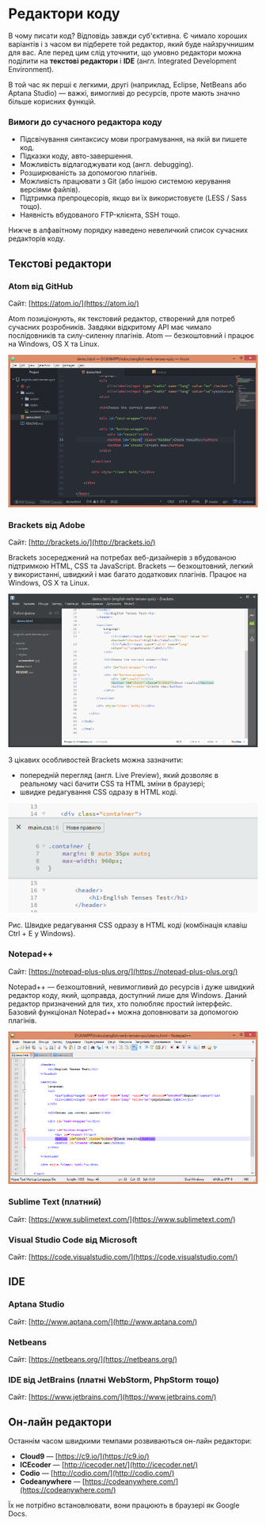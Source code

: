 # Редактори коду

В чому писати код? Відповідь завжди суб'єктивна. Є чимало хороших варіантів і з часом ви підберете той редактор, який буде найзручнишим для вас. Але перед цим слід уточнити, що умовно редактори можна поділити на **текстові редактори** і **IDE** (англ. Integrated Development Environment).

В той час як перші є легкими, другі (наприклад, Eclipse, NetBeans або Aptana Studio) — важкі, вимогливі до ресурсів, проте мають значно більше корисних функцій.

### Вимоги до сучасного редактора коду
* Підсвічування синтаксису мови програмування, на якій ви пишете код.
* Підказки коду, авто-завершення.
* Можливість відлагоджувати код (англ. debugging).
* Розширюваність за допомогою плагінів.
* Можливість працювати з Git (або іншою системою керування версіями файлів).
* Підтримка препроцесорів, якщо ви їх використовуєте (LESS / Sass тощо).
* Наявність вбудованого FTP-клієнта, SSH тощо.

Нижче в алфавітному порядку наведено невеличкий список сучасних редакторів коду.

## Текстові редактори

### Atom від GitHub

Сайт: [https://atom.io/](https://atom.io/)

Atom позиціонують, як текстовий редактор, створений для потреб сучасних розробників. Завдяки відкритому API має чимало послідовників та силу-силенну плагінів. Atom — безкоштовний і працює на Windows, OS X та Linux.

![Atom від GitHub](atom_screenshot.png)

### Brackets від Adobe

Сайт: [http://brackets.io/](http://brackets.io/)

Brackets зосереджений на потребах веб-дизайнерів з вбудованою підтримкою HTML, CSS та JavaScript. Brackets — безкоштовний, легкий у використанні, швидкий і має багато додаткових плагінів. Працює на Windows, OS X та Linux.

![Brackets від Adobe](brackets_screenshot.png)

З цікавих особливостей Brackets можна зазначити:

* попередній перегляд (англ. Live Preview), який дозволяє в реальному часі бачити CSS та HTML зміни в браузері;
* швидке редагування CSS одразу в HTML коді.

![Швидке редагування CSS одразу в HTML коді в Brackets](brackets_screenshot_inline_editing.png)

Рис. Швидке редагування CSS одразу в HTML коді (комбінація клавіш Ctrl + E у Windows).

### Notepad++

Сайт: [https://notepad-plus-plus.org/](https://notepad-plus-plus.org/)

Notepad++ — безкоштовний, невимогливий до ресурсів і дуже швидкий редактор коду, який, щоправда, доступний лише для Windows. Даний редактор призначений для тих, хто полюбляє простий інтерфейс. Базовий функціонал Notepad++ можна доповнювати за допомогою плагінів.

![Notepad++](notepad_plus_plus_screenshot.png)

### Sublime Text (платний)

Сайт: [https://www.sublimetext.com/](https://www.sublimetext.com/)

### Visual Studio Code від Microsoft

Сайт: [https://code.visualstudio.com/](https://code.visualstudio.com/)

## IDE

### Aptana Studio

Сайт: [http://www.aptana.com/](http://www.aptana.com/)

### Netbeans

Сайт: [https://netbeans.org/](https://netbeans.org/)

### IDE від JetBrains (платні WebStorm, PhpStorm тощо)

Сайт: [https://www.jetbrains.com/](https://www.jetbrains.com/)

## Он-лайн редактори

Останнім часом швидкими темпами розвиваються он-лайн редактори: 

*  **Cloud9** — [https://c9.io/](https://c9.io/)
*  **ICEcoder** — [http://icecoder.net/](http://icecoder.net/)
*  **Codio** — [http://codio.com/](http://codio.com/)
*  **Codeanywhere** — [https://codeanywhere.com/](https://codeanywhere.com/)

Їх не потрібно встановлювати, вони працюють в браузері як Google Docs.

